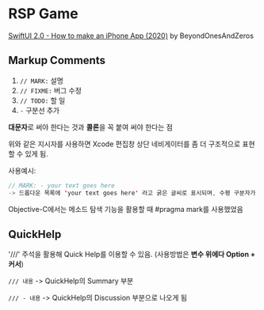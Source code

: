 # RSP Game

[SwiftUI 2.0 - How to make an iPhone App (2020)](https://www.youtube.com/watch?v=68g4z6CVIaQ)
by BeyondOnesAndZeros

## Markup Comments

1. `// MARK:`    설명
2. `// FIXME:`    버그 수정
3. `// TODO:`    할 일
4. `-` 구분선 추가

**대문자**로 써야 한다는 것과 **콜론**을 꼭 붙여 써야 한다는 점

위와 같은 지시자를 사용하면 Xcode 편집창 상단 네비게이터를 좀 더 구조적으로 표현할 수 있게 됨.

사용예시:

```swift
// MARK: - your text goes here
-> 드롭다운 목록에 'your text goes here' 라고 굵은 글씨로 표시되며, 수평 구분자가 그 위에 나타나게 된다.
```

Objective-C에서는 메소드 탐색 기능을 활용할 때 #pragma mark를 사용했었음

## QuickHelp

'///' 주석을 활용해 Quick Help를 이용할 수 있음. (사용방법은 **변수 위에다 Option + 커서**)

 `/// 내용` -> QuickHelp의 Summary 부분

`/// - 내용` -> QuickHelp의 Discussion 부분으로 나오게 됨

